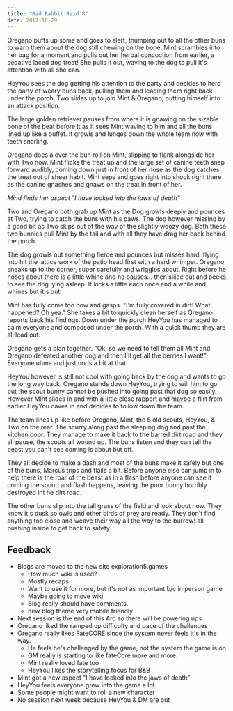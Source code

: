 ```yaml
---
title: "Rad Rabbit Raid 8"
date: 2017-10-29
---
```


Oregano puffs up some and goes to alert, thumping out to all the other buns to warn them about the dog still chewing on the bone. Mint scrambles into her bag for a moment and pulls out her herbal concoction from earlier, a sedative laced dog treat! She pulls it out, waving to the dog to pull it's attention with all she can.

HeyYou sees the dog getting his attention to the party and decides to herd the party of weary buns back, pulling them and leading them right back under the porch. Two slides up to join Mint & Oregano, putting himself into an attack position.

 The large golden retriever pauses from where it is gnawing on the sizable bone of the beat before it as it sees Mint waving to him and all the buns lined up like a buffet. It growls and lunges down the whole team now with teeth snarling.

Oregano does a over the bun roll on Mint, slipping to flank alongside her with Two now. Mint flicks the treat up and the large set of canine teeth snap forward audibly, coming down just in front of her nose as the dog catches the treat out of sheer habit. Mint eeps and goes right into shock right there as the canine gnashes and gnaws on the treat in front of her.

_Mind finds her aspect "I have looked into the jaws of death"_

Two and Oregano both grab up Mint as the Dog growls deeply and pounces at Two, trying to catch the buns with his paws. The dog however missing by a good bit as Two skips out of the way of the slightly woozy dog. Both these two bunnies pull Mint by the tail and with all they have drag her back behind the porch.

The dog growls out something fierce and pounces but misses hard, flying into hit the lattice work of the patio head first with a hard whimper. Oregano sneaks up to the corner, super carefully and wriggles about. Right before he noses about there is a little whine and he pauses… then sliide out and peeks to see the dog lying asleep. It kicks a little each once and a while and whines but it's out.

Mint has fully come too now and gasps. "I'm fully covered in dirt! What happened? Oh yea." She takes a bit to quickly clean herself as Oregano reports back his findings. Down under the porch HeyYou has managed to calm everyone and composed under the porch. With a quick thump they are all lead out.

Oregano gets a plan together. "Ok, so we need to tell them all Mint and Oregano defeated another dog and then I'll get all the berries I want!" Everyone uhms and just nods a bit at that.

HeyYou however is still not cool with going back by the dog and wants to go the long way back. Oregano stands down HeyYou, trying to will him to go but the scout bunny cannot be pushed into going past that dog so easily. However Mint slides in and with a little close rapport and maybe a flirt from earlier HeyYou caves in and decides to follow down the team.

The team lines up like before Oregano, Mint, the 5 old scouts, HeyYou, & Two on the rear. The scurry along past the sleeping dog and past the kitchen door. They manage to make it back to the barred dirt road and they all pause, the scouts all wound up. The buns listen and they can tell the beast you can't see coming is about but off.

They all decide to make a dash and most of the buns make it safely but one of the buns, Marcus trips and flails a bit. Before anyone else can jump in to help there is the roar of the beast as in a flash before anyone can see it coming the sound and flash happens, leaving the poor bunny horribly destroyed int he dirt road.

The other buns slip into the tall grass of the field and look about now. They know it's dusk so owls and other birds of prey are ready. They don't find anything too close and weave their way all the way to the burrow! all pushing inside to get back to safety.

## Feedback

- Blogs are moved to the new site exploration5.games
  - How much wiki is used?
  - Mostly recaps
  - Want to use it for more, but it's not as important b/c in person game
  - Maybe going to move wiki
  - Blog really should have comments.
  - new blog theme very mobile friendly
- Next session is the end of this Arc so there will be powering ups
- Oregano liked the ramped up difficulty and pace of the challenges
- Oregano really likes FateCORE since the system never feels it's in the way.
  - He feels he's challenged by the game, not the system the game is on
  - GM really is starting to like fateCore more and more.
  - Mint really loved fate too
  - HeyYou likes the storytelling focus for B&B
- Mint got a new aspect "I have looked into the jaws of death"
- HeyYou feels everyone grew into the game a lot.
- Some people might want to roll a new character
- No session next week because HeyYou & DM are out
